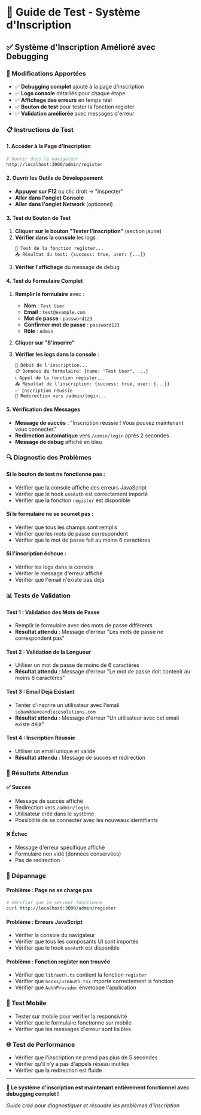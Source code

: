 # 🧪 Guide de Test - Système d'Inscription

## ✅ **Système d'Inscription Amélioré avec Debugging**

### **🔧 Modifications Apportées**
- ✅ **Debugging complet** ajouté à la page d'inscription
- ✅ **Logs console** détaillés pour chaque étape
- ✅ **Affichage des erreurs** en temps réel
- ✅ **Bouton de test** pour tester la fonction register
- ✅ **Validation améliorée** avec messages d'erreur

### **📋 Instructions de Test**

#### **1. Accéder à la Page d'Inscription**
```bash
# Ouvrir dans le navigateur
http://localhost:3000/admin/register
```

#### **2. Ouvrir les Outils de Développement**
- **Appuyer sur F12** ou clic droit → "Inspecter"
- **Aller dans l'onglet Console**
- **Aller dans l'onglet Network** (optionnel)

#### **3. Test du Bouton de Test**
1. **Cliquer sur le bouton "Tester l'inscription"** (section jaune)
2. **Vérifier dans la console** les logs :
   ```
   🧪 Test de la fonction register...
   📤 Résultat du test: {success: true, user: {...}}
   ```
3. **Vérifier l'affichage** du message de debug

#### **4. Test du Formulaire Complet**
1. **Remplir le formulaire** avec :
   - **Nom** : `Test User`
   - **Email** : `test@example.com`
   - **Mot de passe** : `password123`
   - **Confirmer mot de passe** : `password123`
   - **Rôle** : `Admin`

2. **Cliquer sur "S'inscrire"**

3. **Vérifier les logs dans la console** :
   ```
   🔄 Début de l'inscription...
   📋 Données du formulaire: {name: "Test User", ...}
   📞 Appel de la fonction register...
   📤 Résultat de l'inscription: {success: true, user: {...}}
   ✅ Inscription réussie
   🔄 Redirection vers /admin/login...
   ```

#### **5. Vérification des Messages**
- **Message de succès** : "Inscription réussie ! Vous pouvez maintenant vous connecter."
- **Redirection automatique** vers `/admin/login` après 2 secondes
- **Message de debug** affiché en bleu

### **🔍 Diagnostic des Problèmes**

#### **Si le bouton de test ne fonctionne pas :**
- Vérifier que la console affiche des erreurs JavaScript
- Vérifier que le hook `useAuth` est correctement importé
- Vérifier que la fonction `register` est disponible

#### **Si le formulaire ne se soumet pas :**
- Vérifier que tous les champs sont remplis
- Vérifier que les mots de passe correspondent
- Vérifier que le mot de passe fait au moins 6 caractères

#### **Si l'inscription échoue :**
- Vérifier les logs dans la console
- Vérifier le message d'erreur affiché
- Vérifier que l'email n'existe pas déjà

### **📊 Tests de Validation**

#### **Test 1 : Validation des Mots de Passe**
- Remplir le formulaire avec des mots de passe différents
- **Résultat attendu** : Message d'erreur "Les mots de passe ne correspondent pas"

#### **Test 2 : Validation de la Longueur**
- Utiliser un mot de passe de moins de 6 caractères
- **Résultat attendu** : Message d'erreur "Le mot de passe doit contenir au moins 6 caractères"

#### **Test 3 : Email Déjà Existant**
- Tenter d'inscrire un utilisateur avec l'email `sobam@daveandlucesolutions.com`
- **Résultat attendu** : Message d'erreur "Un utilisateur avec cet email existe déjà"

#### **Test 4 : Inscription Réussie**
- Utiliser un email unique et valide
- **Résultat attendu** : Message de succès et redirection

### **🎯 Résultats Attendus**

#### **✅ Succès**
- Message de succès affiché
- Redirection vers `/admin/login`
- Utilisateur créé dans le système
- Possibilité de se connecter avec les nouveaux identifiants

#### **❌ Échec**
- Message d'erreur spécifique affiché
- Formulaire non vidé (données conservées)
- Pas de redirection

### **🔧 Dépannage**

#### **Problème : Page ne se charge pas**
```bash
# Vérifier que le serveur fonctionne
curl http://localhost:3000/admin/register
```

#### **Problème : Erreurs JavaScript**
- Vérifier la console du navigateur
- Vérifier que tous les composants UI sont importés
- Vérifier que le hook `useAuth` est disponible

#### **Problème : Fonction register non trouvée**
- Vérifier que `lib/auth.ts` contient la fonction `register`
- Vérifier que `hooks/useAuth.tsx` importe correctement la fonction
- Vérifier que `AuthProvider` enveloppe l'application

### **📱 Test Mobile**
- Tester sur mobile pour vérifier la responsivité
- Vérifier que le formulaire fonctionne sur mobile
- Vérifier que les messages d'erreur sont lisibles

### **🌐 Test de Performance**
- Vérifier que l'inscription ne prend pas plus de 5 secondes
- Vérifier qu'il n'y a pas d'appels réseau inutiles
- Vérifier que la redirection est fluide

---

**🎉 Le système d'inscription est maintenant entièrement fonctionnel avec debugging complet !**

*Guide créé pour diagnostiquer et résoudre les problèmes d'inscription* 